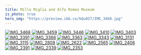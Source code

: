 ```yaml
---
title: Mille Miglia and Alfa Romeo Museum
is_photo: true
hero_img: "https://preview.ibb.co/kQu01T/IMG_3468.jpg"
---
```

<a href="https://ibb.co/nxUYMT"><img src="https://preview.ibb.co/kQu01T/IMG_3468.jpg" alt="IMG_3468" border="0"></a>
<a href="https://ibb.co/ih5Uvo"><img src="https://preview.ibb.co/mYZNFo/IMG_3459.jpg" alt="IMG_3459" border="0"></a>
<a href="https://ibb.co/kKQJo8"><img src="https://preview.ibb.co/jQPYMT/IMG_3446.jpg" alt="IMG_3446" border="0"></a>
<a href="https://ibb.co/cKihFo"><img src="https://preview.ibb.co/ia4B88/IMG_3410.jpg" alt="IMG_3410" border="0"></a>
<a href="https://ibb.co/gVBf1T"><img src="https://preview.ibb.co/j4Vwao/IMG_3403.jpg" alt="IMG_3403" border="0"></a>
<a href="https://ibb.co/eettMT"><img src="https://preview.ibb.co/dGj01T/IMG_3391.jpg" alt="IMG_3391" border="0"></a>
<a href="https://ibb.co/gTsngT"><img src="https://preview.ibb.co/b4nL1T/IMG_3366.jpg" alt="IMG_3366" border="0"></a>
<a href="https://ibb.co/kGFUvo"><img src="https://preview.ibb.co/npr2Fo/IMG_3363.jpg" alt="IMG_3363" border="0"></a>
<a href="https://ibb.co/ksLJo8"><img src="https://preview.ibb.co/cH5Uvo/IMG_3343.jpg" alt="IMG_3343" border="0"></a>
<a href="https://ibb.co/jLrDMT"><img src="https://preview.ibb.co/ewnngT/IMG_3131.jpg" alt="IMG_3131" border="0"></a>
<a href="https://ibb.co/ci4pvo"><img src="https://preview.ibb.co/fZYhFo/IMG_3115.jpg" alt="IMG_3115" border="0"></a>
<a href="https://ibb.co/nat4T8"><img src="https://preview.ibb.co/k2HW88/IMG_2808.jpg" alt="IMG_2808" border="0"></a>
<a href="https://ibb.co/f1bf1T"><img src="https://preview.ibb.co/dT07gT/IMG_2622.jpg" alt="IMG_2622" border="0"></a>
<a href="https://ibb.co/nvs9vo"><img src="https://preview.ibb.co/kNHbao/IMG_2565.jpg" alt="IMG_2565" border="0"></a>
<a href="https://ibb.co/cWpYMT"><img src="https://preview.ibb.co/kyMPT8/IMG_2406.jpg" alt="IMG_2406" border="0"></a>
<a href="https://ibb.co/n8zB88"><img src="https://preview.ibb.co/maPdo8/IMG_2391.jpg" alt="IMG_2391" border="0"></a>
<a href="https://ibb.co/jmpYMT"><img src="https://preview.ibb.co/eOUpvo/IMG_2339.jpg" alt="IMG_2339" border="0"></a>
<a href="https://ibb.co/m4xbao"><img src="https://preview.ibb.co/iNuNFo/IMG_2353.jpg" alt="IMG_2353" border="0"></a>
